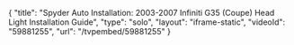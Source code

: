 {
    "title": "Spyder Auto Installation: 2003-2007 Infiniti G35 (Coupe) Head Light Installation Guide",
    "type": "solo",
    "layout": "iframe-static",
    "videoId": "59881255",
    "url": "\/tvpembed\/59881255"
}